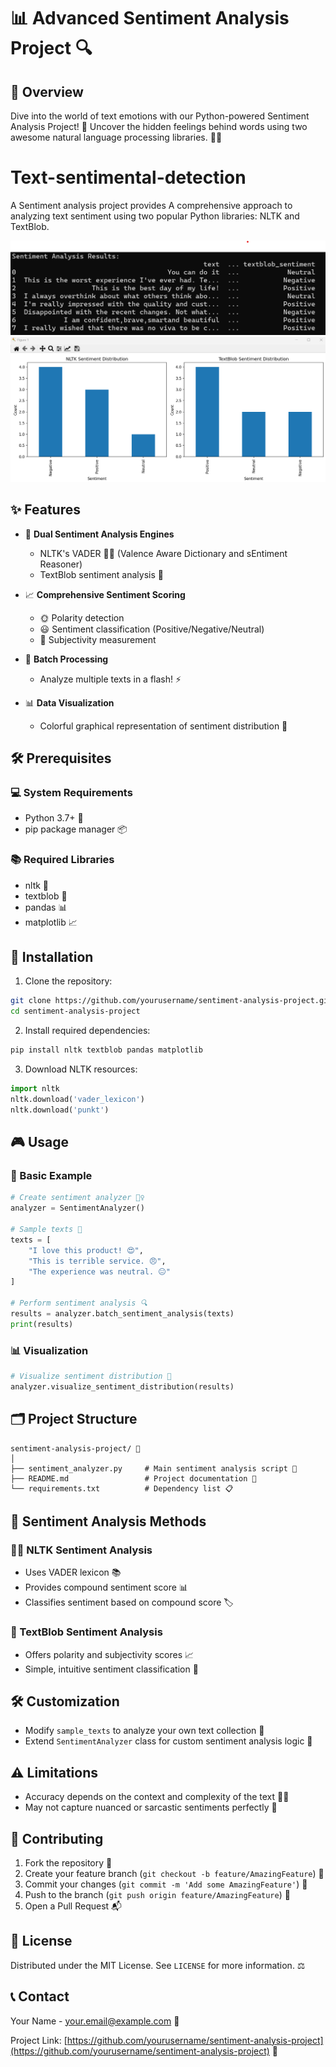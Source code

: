 # 📊 Advanced Sentiment Analysis Project 🔍


## 🌟 Overview

Dive into the world of text emotions with our Python-powered Sentiment Analysis Project! 🚀 Uncover the hidden feelings behind words using two awesome natural language processing libraries. 🧠💡

# Text-sentimental-detection
A Sentiment analysis project provides A comprehensive approach to analyzing text sentiment using two popular Python libraries: NLTK and TextBlob. 

![demo](https://github.com/AMMU-N-RAJ/Text-sentimental-detection/blob/main/img10.png)
![demo](https://github.com/AMMU-N-RAJ/Text-sentimental-detection/blob/main/img11.png)



## ✨ Features

- 🤖 **Dual Sentiment Analysis Engines**
  - NLTK's VADER 🦸‍♀️ (Valence Aware Dictionary and sEntiment Reasoner)
  - TextBlob sentiment analysis 🌈

- 📈 **Comprehensive Sentiment Scoring**
  - 🌞 Polarity detection
  - 😃 Sentiment classification (Positive/Negative/Neutral)
  - 🔬 Subjectivity measurement

- 🚄 **Batch Processing**
  - Analyze multiple texts in a flash! ⚡️

- 📊 **Data Visualization**
  - Colorful graphical representation of sentiment distribution 🎨

## 🛠 Prerequisites

### 💻 System Requirements
- Python 3.7+ 🐍
- pip package manager 📦

### 📚 Required Libraries
- nltk 🧵
- textblob 📝
- pandas 📊
- matplotlib 📈

## 🚀 Installation

1. Clone the repository: 
```bash
git clone https://github.com/yourusername/sentiment-analysis-project.git
cd sentiment-analysis-project
```

2. Install required dependencies:
```bash
pip install nltk textblob pandas matplotlib
```

3. Download NLTK resources:
```python
import nltk
nltk.download('vader_lexicon')
nltk.download('punkt')
```

## 🎮 Usage

### 🌈 Basic Example

```python
# Create sentiment analyzer 🕵️‍♀️
analyzer = SentimentAnalyzer()

# Sample texts 📝
texts = [
    "I love this product! 😍",
    "This is terrible service. 😠",
    "The experience was neutral. 😐"
]

# Perform sentiment analysis 🔍
results = analyzer.batch_sentiment_analysis(texts)
print(results)
```

### 📊 Visualization

```python
# Visualize sentiment distribution 🌈
analyzer.visualize_sentiment_distribution(results)
```

## 🗂 Project Structure

```
sentiment-analysis-project/ 📁
│
├── sentiment_analyzer.py     # Main sentiment analysis script 🧠
├── README.md                 # Project documentation 📖
└── requirements.txt          # Dependency list 📋
```

## 🔬 Sentiment Analysis Methods

### 🦸‍♀️ NLTK Sentiment Analysis
- Uses VADER lexicon 📚
- Provides compound sentiment score 📊
- Classifies sentiment based on compound score 🏷️

### 🌈 TextBlob Sentiment Analysis
- Offers polarity and subjectivity scores 📈
- Simple, intuitive sentiment classification 🧩

## 🛠 Customization

- Modify `sample_texts` to analyze your own text collection 📝
- Extend `SentimentAnalyzer` class for custom sentiment analysis logic 🔧

## ⚠️ Limitations

- Accuracy depends on the context and complexity of the text 🕵️‍♀️
- May not capture nuanced or sarcastic sentiments perfectly 🤔

## 🤝 Contributing

1. Fork the repository 🍴
2. Create your feature branch (`git checkout -b feature/AmazingFeature`) 🌿
3. Commit your changes (`git commit -m 'Add some AmazingFeature'`) 💾
4. Push to the branch (`git push origin feature/AmazingFeature`) 🚀
5. Open a Pull Request 📬

## 📜 License

Distributed under the MIT License. See `LICENSE` for more information. ⚖️

## 📞 Contact

Your Name - your.email@example.com 📧

Project Link: [https://github.com/yourusername/sentiment-analysis-project](https://github.com/yourusername/sentiment-analysis-project) 🔗
